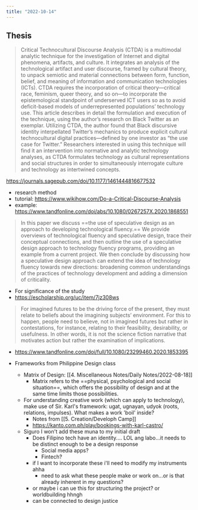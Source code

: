 ```yaml
---
title: "2022-10-14"
---
```

## Thesis
> Critical Technocultural Discourse Analysis (CTDA) is a multimodal analytic technique for the investigation of Internet and digital phenomena, artifacts, and culture. It integrates an analysis of the technological artifact and user discourse, framed by cultural theory, to unpack semiotic and material connections between form, function, belief, and meaning of information and communication technologies (ICTs). CTDA requires the incorporation of critical theory—critical race, feminism, queer theory, and so on—to incorporate the epistemological standpoint of underserved ICT users so as to avoid deficit-based models of underrepresented populations’ technology use. This article describes in detail the formulation and execution of the technique, using the author’s research on Black Twitter as an exemplar. Utilizing CTDA, the author found that Black discursive identity interpellated Twitter’s mechanics to produce explicit cultural technocultural digital practices—defined by one investor as “the use case for Twitter.” Researchers interested in using this technique will find it an intervention into normative and analytic technology analyses, as CTDA formulates technology as cultural representations and social structures in order to simultaneously interrogate culture and technology as intertwined concepts.

https://journals.sagepub.com/doi/10.1177/1461444816677532
- research method
- tutorial: https://www.wikihow.com/Do-a-Critical-Discourse-Analysis
- example: https://www.tandfonline.com/doi/abs/10.1080/0267257X.2020.1868551

> In this paper we discuss ==the use of speculative design as an approach to developing technological fluency.== We provide overviews of technological fluency and speculative design, trace their conceptual connections, and then outline the use of a speculative design approach to technology fluency programs, providing an example from a current project. We then conclude by discussing how a speculative design approach can extend the idea of technology fluency towards new directions: broadening common understandings of the practices of technology development and adding a dimension of criticality.

- For significance of the study
- https://escholarship.org/uc/item/7jz308ws

> For imagined futures to be the driving force of the present, they must relate to beliefs about the imagining subjects’ environment. For this to happen, people need to believe, not in imagined futures but rather in contestations, for instance, relating to their feasibility, desirability, or usefulness. In other words, it is not the science fiction narrative that motivates action but rather the examination of implications.
- https://www.tandfonline.com/doi/full/10.1080/23299460.2020.1853395

- Frameworks from Philippine Design class
	- Matrix of Design: [[4. Miscellaneous Notes/Daily Notes/2022-08-18]]
		- Matrix refers to the ==physical, psychological and social situation==, which offers the possibility of design and at the same time limits those possibilities.
	- For understanding creative work (which can apply to technology), make use of Sir. Karl's framework: ugat, ugnayan, udyok (roots, relations, impulses). What makes a work 'boil' inside?
		- Notes from [[5. Creation/Developh Camp]]
		- https://kanto.com.ph/play/bookings-with-karl-castro/
	- Siguro I won't add these muna to my initial draft
		- Does Filipino tech have an identity.... LOL ang labo...it needs to be distinct enough to be a design response
			- Social media apps?
			- Fintech?
		- if I want to incorporate these i'll need to modify my instruments ahha
			- need to ask what these people make or work on...or is that already inherent in my questions?
		- or maybe i can ue this for structuring the project? or worldbuilding hhngh
		- can be connected to design justice

